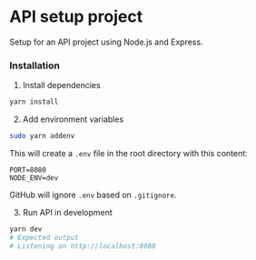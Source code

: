 # API setup project

Setup for an API project using Node.js and Express.

### Installation

1. Install dependencies

```sh
yarn install
```

2. Add environment variables

```sh
sudo yarn addenv
```

This will create a `.env` file in the root directory with this content:

```
PORT=8080
NODE_ENV=dev
```

GitHub will ignore `.env` based on `.gitignore`.

3. Run API in development

```sh
yarn dev
# Expected output
# Listening on http://localhost:8080
```